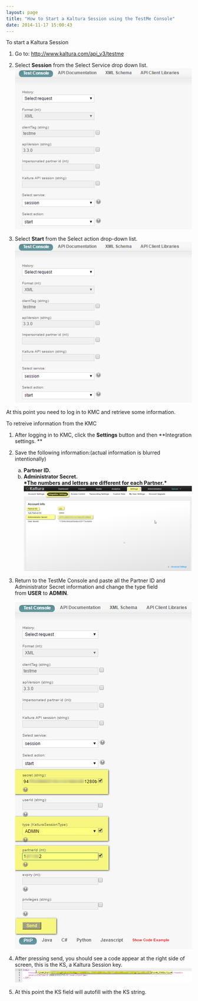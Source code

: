 ```yaml
---
layout: page
title: "How to Start a Kaltura Session using the TestMe Console"
date: 2014-11-17 15:00:43
---
```


<span class="mce-procedure">To start a Kaltura Session</span>

1.  Go to: <a href="http://www.kaltura.com/api_v3/testme" class="external-link" rel="nofollow">http://www.kaltura.com/api_v3/testme</a>
2.  Select **Session** from the Select Service drop down list.  
    <img src="../../assets/3365">
      
      
    
3.  <span>Select </span>**Start**<span> from the Select action drop-down list.</span>  
    <span><img src="../../assets/3364">
    <span><br /></span>

At this point you need to log in to KMC and retrieve some information.

<p class="mce-procedure">
  To retreive information from the KMC
</p>

1.  <span>After logging in to KMC, click the </span>**Settings**<span> button and then </span>**Integration settings. **
2.  <span>Save the following information:(actual information is blurred intentionally)</span><ol style="list-style-type: lower-alpha;">
      <li>
        <strong>Partner ID.</strong>
      </li>
      <li>
        <strong>Administrator Secret.</strong><br /><strong>*The numbers and letters are different for each Partner.*</strong><strong><br /></strong><img src="../../assets/3369">
      </li>
    </ol>

3.  Return to the TestMe Console and paste all the Partner ID and Administrator Secret information and change the type field from **USER** to **ADMIN**.  
     <img src="../../assets/3366">
      
    
4.  After pressing send, you should see a code appear at the right side of screen, this is the KS, a Kaltura Session key.  
    <img src="../../assets/3367">
5.  At this point the KS field will autofill with the KS string.